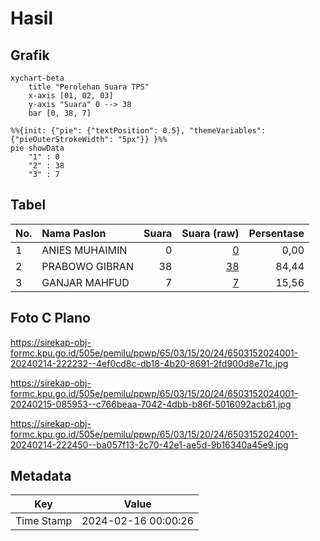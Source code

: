 # Hasil

## Grafik

```mermaid
xychart-beta
    title "Perolehan Suara TPS"
    x-axis [01, 02, 03]
    y-axis "Suara" 0 --> 38
    bar [0, 38, 7]
```

```mermaid
%%{init: {"pie": {"textPosition": 0.5}, "themeVariables": {"pieOuterStrokeWidth": "5px"}} }%%
pie showData
    "1" : 0
    "2" : 38
    "3" : 7
```

## Tabel

| No. | Nama Paslon    | Suara | Suara (raw) | Persentase |
|:--- |:-------------- | -----:| -----------:| ----------:|
| 1   | ANIES MUHAIMIN | 0     | [0][p-1]    | 0,00       |
| 2   | PRABOWO GIBRAN | 38    | [38][p-2]   | 84,44      |
| 3   | GANJAR MAHFUD  | 7     | [7][p-3]    | 15,56      |


[p-1]: https://github.com/gigit-pemilu/pemilu-2024-65-kalimantan-utara/blob/main/pilpres/hitung-suara/sub/65-kalimantan-utara/sub/03-nunukan/sub/15-lumbis-ogong/sub/2024-tumantalas/sub/001-tps/sub/paslon-1.txt
[p-2]: https://github.com/gigit-pemilu/pemilu-2024-65-kalimantan-utara/blob/main/pilpres/hitung-suara/sub/65-kalimantan-utara/sub/03-nunukan/sub/15-lumbis-ogong/sub/2024-tumantalas/sub/001-tps/sub/paslon-2.txt
[p-3]: https://github.com/gigit-pemilu/pemilu-2024-65-kalimantan-utara/blob/main/pilpres/hitung-suara/sub/65-kalimantan-utara/sub/03-nunukan/sub/15-lumbis-ogong/sub/2024-tumantalas/sub/001-tps/sub/paslon-3.txt

## Foto C Plano

https://sirekap-obj-formc.kpu.go.id/505e/pemilu/ppwp/65/03/15/20/24/6503152024001-20240214-222232--4ef0cd8c-db18-4b20-8691-2fd900d8e71c.jpg

https://sirekap-obj-formc.kpu.go.id/505e/pemilu/ppwp/65/03/15/20/24/6503152024001-20240215-085953--c766beaa-7042-4dbb-b86f-5016092acb61.jpg

https://sirekap-obj-formc.kpu.go.id/505e/pemilu/ppwp/65/03/15/20/24/6503152024001-20240214-222450--ba057f13-2c70-42e1-ae5d-9b16340a45e9.jpg


## Metadata

| Key        | Value               |
| ---------- | ------------------- |
| Time Stamp | 2024-02-16 00:00:26 |



